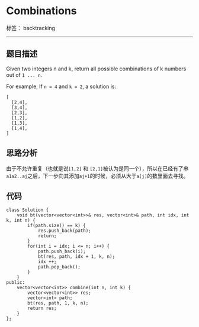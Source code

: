 ﻿# Combinations

标签： backtracking

---

## 题目描述

Given two integers n and k, return all possible combinations of k numbers out of `1 ... n`.

For example,
If `n = 4` and `k = 2`, a solution is:
```
[
  [2,4],
  [3,4],
  [2,3],
  [1,2],
  [1,3],
  [1,4],
]
```

## 思路分析

由于不允许重复（也就是说`[1,2]` 和 `[2,1]`被认为是同一个），所以在已经有了串`a1a2..aj`之后，下一步向其添加`aj+1`的时候，必须从大于`a[j]`的数里面去寻找。

## 代码
```
class Solution {
    void bt(vector<vector<int>>& res, vector<int>& path, int idx, int k, int n) {
        if(path.size() == k) {
            res.push_back(path);
            return;
        }
        for(int i = idx; i <= n; i++) {
            path.push_back(i);
            bt(res, path, idx + 1, k, n);
            idx ++;
            path.pop_back();
        }
    }
public:
    vector<vector<int>> combine(int n, int k) {
        vector<vector<int>> res;
        vector<int> path;
        bt(res, path, 1, k, n);
        return res;
    }
};
```



